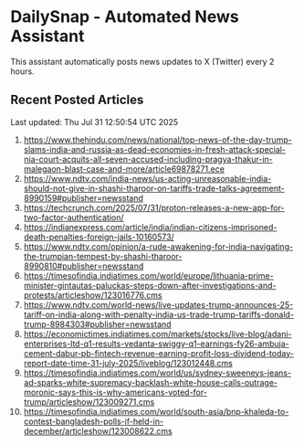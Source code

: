 # DailySnap - Automated News Assistant

This assistant automatically posts news updates to X (Twitter) every 2 hours.

## Recent Posted Articles

Last updated: Thu Jul 31 12:50:54 UTC 2025

1. https://www.thehindu.com/news/national/top-news-of-the-day-trump-slams-india-and-russia-as-dead-economies-in-fresh-attack-special-nia-court-acquits-all-seven-accused-including-pragya-thakur-in-malegaon-blast-case-and-more/article69878271.ece
2. https://www.ndtv.com/india-news/us-acting-unreasonable-india-should-not-give-in-shashi-tharoor-on-tariffs-trade-talks-agreement-8990159#publisher=newsstand
3. https://techcrunch.com/2025/07/31/proton-releases-a-new-app-for-two-factor-authentication/
4. https://indianexpress.com/article/india/indian-citizens-imprisoned-death-penalties-foreign-jails-10160573/
5. https://www.ndtv.com/opinion/a-rude-awakening-for-india-navigating-the-trumpian-tempest-by-shashi-tharoor-8990810#publisher=newsstand
6. https://timesofindia.indiatimes.com/world/europe/lithuania-prime-minister-gintautas-paluckas-steps-down-after-investigations-and-protests/articleshow/123016776.cms
7. https://www.ndtv.com/world-news/live-updates-trump-announces-25-tariff-on-india-along-with-penalty-india-us-trade-trump-tariffs-donald-trump-8984303#publisher=newsstand
8. https://economictimes.indiatimes.com/markets/stocks/live-blog/adani-enterprises-ltd-q1-results-vedanta-swiggy-q1-earnings-fy26-ambuja-cement-dabur-pb-fintech-revenue-earning-profit-loss-dividend-today-report-date-time-31-july-2025/liveblog/123012448.cms
9. https://timesofindia.indiatimes.com/world/us/sydney-sweeneys-jeans-ad-sparks-white-supremacy-backlash-white-house-calls-outrage-moronic-says-this-is-why-americans-voted-for-trump/articleshow/123009271.cms
10. https://timesofindia.indiatimes.com/world/south-asia/bnp-khaleda-to-contest-bangladesh-polls-if-held-in-december/articleshow/123008622.cms

